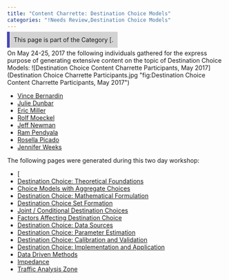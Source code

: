 ```yaml
---
title: "Content Charrette: Destination Choice Models"
categories: "!Needs Review,Destination Choice Models"
---
```


<span style="background:lightgrey;padding:10px;border-left: thick double #0000aa;"> This page is part of the Category \[.</span>

On May 24-25, 2017 the following individuals gathered for the express purpose of generating extensive content on the topic of Destination Choice Models:
![Destination Choice Content Charrette Participants, May 2017](Destination Choice Charrette Participants.jpg "fig:Destination Choice Content Charrette Participants, May 2017")

-   [Vince Bernardin](User:VinceBernardin,PhD)
-   [Julie Dunbar](User:JulieDunbar)
-   [Eric Miller](User:EricMiller)
-   [Rolf Moeckel](User:Rolf_Moeckel)
-   [Jeff Newman](User:JeffreyNewman)
-   [Ram Pendyala](User:Ram_Pendyala)
-   [Rosella Picado](User:RosellaPicado)
-   [Jennifer Weeks](User:JenniferWeeks)

The following pages were generated during this two day workshop:

-   \[
-   [Destination Choice: Theoretical Foundations](Destination_Choice:_Theoretical_Foundations)
-   [Choice Models with Aggregate Choices](Choice_Models_with_Aggregate_Choices)
-   [Destination Choice: Mathematical Formulation](Destination_Choice:_Mathematical_Formulation)
-   [Destination Choice Set Formation](Destination_Choice_Set_Formation)
-   [Joint / Conditional Destination Choices](Joint_/_Conditional_Destination_Choices)
-   [Factors Affecting Destination Choice](Factors_affecting_destination_choice)
-   [Destination Choice: Data Sources](Destination_Choice:_Data_Sources)
-   [Destination Choice: Parameter Estimation](Destination_Choice:_Parameter_Estimation)
-   [Destination Choice: Calibration and Validation](Destination_Choice:_Calibration_and_Validation)
-   [Destination Choice: Implementation and Application](Destination_Choice:_Implementation_and_Application)
-   [Data Driven Methods](Data_Driven_Methods)
-   [Impedance](Impedance)
-   [Traffic Analysis Zone](Traffic_Analysis_Zone)


